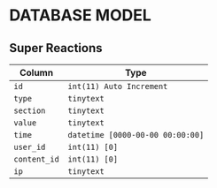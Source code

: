 # DATABASE MODEL
## Super Reactions

| Column       | Type |
| --------     | ---- |
| `id`         | `int(11) Auto Increment` |
| `type`       | `tinytext` |
| `section`    | `tinytext` |
| `value`      | `tinytext` |
| `time`       | `datetime [0000-00-00 00:00:00]` |
| `user_id`    | `int(11) [0]` |
| `content_id` | `int(11) [0]` |
| `ip`         | `tinytext` |

